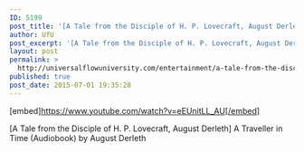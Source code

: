 ```yaml
---
ID: 5199
post_title: '[A Tale from the Disciple of H. P. Lovecraft, August Derleth]  A Traveller in Time (Audiobook)'
author: UfU
post_excerpt: '[A Tale from the Disciple of H. P. Lovecraft, August Derleth]  A Traveller in Time (Audiobook) by August Derleth'
layout: post
permalink: >
  http://universalflowuniversity.com/entertainment/a-tale-from-the-disciple-of-h-p-lovecraft-august-derleth-a-traveller-in-time-audiobook/
published: true
post_date: 2015-07-01 19:35:28
---
```

[embed]https://www.youtube.com/watch?v=eEUnitLL_AU[/embed]<br>
<p>[A Tale from the Disciple of H. P. Lovecraft, August Derleth]  A Traveller in Time (Audiobook) by August Derleth</p>